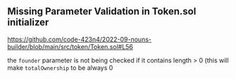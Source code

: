 ## Missing Parameter Validation in Token.sol initializer 

https://github.com/code-423n4/2022-09-nouns-builder/blob/main/src/token/Token.sol#L56

the `founder` parameter is not being checked if it contains length > 0 (this will make `totalOwnership` to be always 0